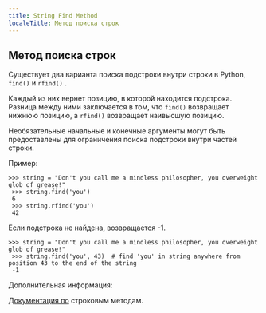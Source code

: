 ```yaml
---
title: String Find Method
localeTitle: Метод поиска строк
---
```

## Метод поиска строк

Существует два варианта поиска подстроки внутри строки в Python, `find()` и `rfind()` .

Каждый из них вернет позицию, в которой находится подстрока. Разница между ними заключается в том, что `find()` возвращает нижнюю позицию, а `rfind()` возвращает наивысшую позицию.

Необязательные начальные и конечные аргументы могут быть предоставлены для ограничения поиска подстроки внутри частей строки.

Пример:

```shell
>>> string = "Don't you call me a mindless philosopher, you overweight glob of grease!" 
 >>> string.find('you') 
 6 
 >>> string.rfind('you') 
 42 
```

Если подстрока не найдена, возвращается -1.

```shell
>>> string = "Don't you call me a mindless philosopher, you overweight glob of grease!" 
 >>> string.find('you', 43)  # find 'you' in string anywhere from position 43 to the end of the string 
 -1 
```

Дополнительная информация:

[Документация по](https://docs.python.org/3/library/stdtypes.html#string-methods) строковым методам.